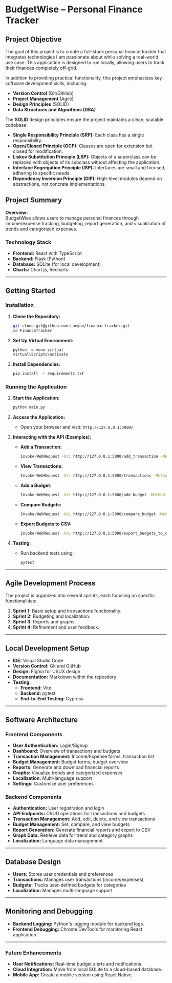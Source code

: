 # **BudgetWise – Personal Finance Tracker**

## **Project Objective**

The goal of this project is to create a full-stack personal finance tracker that integrates technologies I am passionate about while solving a real-world use case. This application is designed to run locally, allowing users to track their finances completely off-grid. 

In addition to providing practical functionality, this project emphasizes key software development skills, including:
- **Version Control** (Git/GitHub)
- **Project Management** (Agile)
- **Design Principles** (SOLID)
- **Data Structures and Algorithms (DSA)**

The **SOLID** design principles ensure the project maintains a clean, scalable codebase:
- **Single Responsibility Principle (SRP):** Each class has a single responsibility.
- **Open/Closed Principle (OCP):** Classes are open for extension but closed for modification.
- **Liskov Substitution Principle (LSP):** Objects of a superclass can be replaced with objects of its subclass without affecting the application.
- **Interface Segregation Principle (ISP):** Interfaces are small and focused, adhering to specific needs.
- **Dependency Inversion Principle (DIP):** High-level modules depend on abstractions, not concrete implementations.

## **Project Summary**

**Overview:**  
BudgetWise allows users to manage personal finances through income/expense tracking, budgeting, report generation, and visualization of trends and categorized expenses.

### **Technology Stack**
- **Frontend:** React with TypeScript
- **Backend:** Flask (Python)
- **Database:** SQLite (for local development)
- **Charts:** Chart.js, Recharts

---

## **Getting Started**

### **Installation**

1. **Clone the Repository:**
   ```bash
   git clone git@github.com:Luvynn/finance-tracker.git
   cd FinanceTracker
   ```

2. **Set Up Virtual Environment:**
   ```bash
   python -m venv virtual
   virtual\Scripts\activate
   ```

3. **Install Dependencies:**
   ```bash
   pip install -r requirements.txt
   ```

### **Running the Application**

1. **Start the Application:**
   ```bash
   python main.py
   ```

2. **Access the Application:**
   - Open your browser and visit: `http://127.0.0.1:5000/`

3. **Interacting with the API (Examples):**

   - **Add a Transaction:**
     ```bash
     Invoke-WebRequest -Uri http://127.0.0.1:5000/add_transaction -Method Post -Body '{"date": "2024-08-10", "description": "Grocery Shopping", "category": "Expense", "amount": 150.75}' -ContentType "application/json"
     ```

   - **View Transactions:**
     ```bash
     Invoke-WebRequest -Uri http://127.0.0.1:5000/transactions -Method Get
     ```

   - **Add a Budget:**
     ```bash
     Invoke-WebRequest -Uri http://127.0.0.1:5000/add_budget -Method Post -Body '{"category": "Food", "amount": 500}' -ContentType "application/json"
     ```

   - **Compare Budgets:**
     ```bash
     Invoke-WebRequest -Uri http://127.0.0.1:5000/compare_budget -Method Get
     ```

   - **Export Budgets to CSV:**
     ```bash
     Invoke-WebRequest -Uri http://127.0.0.1:5000/export_budgets_to_csv -Method Get
     ```

4. **Testing:**
   - Run backend tests using:
     ```bash
     pytest
     ```

---

## **Agile Development Process**

The project is organized into several sprints, each focusing on specific functionalities:

1. **Sprint 1:** Basic setup and transactions functionality.
2. **Sprint 2:** Budgeting and localization.
3. **Sprint 3:** Reports and graphs.
4. **Sprint 4:** Refinement and user feedback.

---

## **Local Development Setup**

- **IDE:** Visual Studio Code
- **Version Control:** Git and GitHub
- **Design:** Figma for UI/UX design
- **Documentation:** Markdown within the repository
- **Testing:** 
  - **Frontend:** Vite
  - **Backend:** pytest
  - **End-to-End Testing:** Cypress

---

## **Software Architecture**

### **Frontend Components**

- **User Authentication:** Login/Signup
- **Dashboard:** Overview of transactions and budgets
- **Transaction Management:** Income/Expense forms, transaction list
- **Budget Management:** Budget forms, budget overview
- **Reports:** Generate and download financial reports
- **Graphs:** Visualize trends and categorized expenses
- **Localization:** Multi-language support
- **Settings:** Customize user preferences

### **Backend Components**

- **Authentication:** User registration and login
- **API Endpoints:** CRUD operations for transactions and budgets
- **Transaction Management:** Add, edit, delete, and view transactions
- **Budget Management:** Set, compare, and view budgets
- **Report Generation:** Generate financial reports and export to CSV
- **Graph Data:** Retrieve data for trend and category graphs
- **Localization:** Language data management

---

## **Database Design**

- **Users:** Stores user credentials and preferences
- **Transactions:** Manages user transactions (income/expenses)
- **Budgets:** Tracks user-defined budgets for categories
- **Localization:** Manages multi-language support

---

## **Monitoring and Debugging**

- **Backend Logging:** Python's logging module for backend logs.
- **Frontend Debugging:** Chrome DevTools for monitoring React application.
  
---

### **Future Enhancements**
- **User Notifications:** Real-time budget alerts and notifications.
- **Cloud Integration:** Move from local SQLite to a cloud-based database.
- **Mobile App:** Create a mobile version using React Native.
  
